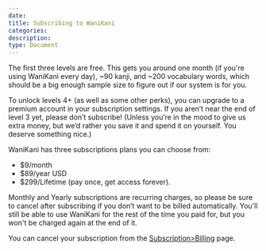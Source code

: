 ```yaml
---
date:
title: Subscribing to WaniKani
categories:
description:
type: Document
---
```

The first three levels are free. This gets you around one month (if you're using WaniKani every day), ~90 kanji, and ~200 vocabulary words, which should be a big enough sample size to figure out if our system is for you.

To unlock levels 4+ (as well as some other perks), you can upgrade to a premium account in your subscription settings. If you aren’t near the end of level 3 yet, please don’t subscribe! (Unless you’re in the mood to give us extra money, but we’d rather you save it and spend it on yourself. You deserve something nice.)

WaniKani has three subscriptions plans you can choose from:

 + $9/month
 + $89/year USD
 + $299/Lifetime (pay once, get access forever).

 Monthly and Yearly subscriptions are recurring charges, so please be sure to cancel after subscribing if you don’t want to be billed automatically. You'll still be able to use WaniKani for the rest of the time you paid for, but you won't be charged again at the end of it.

 You can cancel your subscription from the [Subscription>Billing](https://www.wanikani.com/account/subscription/billing) page.
